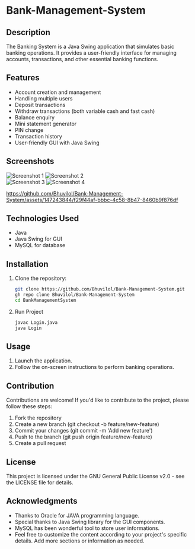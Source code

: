 # Bank-Management-System

## Description
The Banking System is a Java Swing application that simulates basic banking operations. It provides a user-friendly interface for managing accounts, transactions, and other essential banking functions.

## Features
- Account creation and management
- Handling multiple users
- Deposit transactions
- Withdraw transactions (both variable cash and fast cash)
- Balance enquiry
- Mini statement generator
- PIN change
- Transaction history
- User-friendly GUI with Java Swing

## Screenshots
![Screenshot 1](https://github.com/Bhuvilol/Bank-Management-System/assets/147243844/b18a5c8c-e0e0-4e64-9106-bc80a8684429)
![Screenshot 2](https://github.com/Bhuvilol/Bank-Management-System/assets/147243844/f5133ffd-7765-4b74-884e-d3e9809e1979)
<br>
![Screenshot 3](https://github.com/Bhuvilol/Bank-Management-System/assets/147243844/6ff1eb5d-0440-477c-8e0f-0f47627ff77c)
![Screenshot 4](https://github.com/Bhuvilol/Bank-Management-System/assets/147243844/4874a864-d381-44b1-a605-26ba77cf0123)



https://github.com/Bhuvilol/Bank-Management-System/assets/147243844/f29f44af-bbbc-4c58-8b47-8460b9f876df




## Technologies Used
- Java
- Java Swing for GUI
- MySQL for database

## Installation
1. Clone the repository:
   ```bash
   git clone https://github.com/Bhuvilol/Bank-Management-System.git
   gh repo clone Bhuvilol/Bank-Management-System
   cd BankManagementSystem

   ```
2. Run Project
   ```bash
   javac Login.java
   java Login
   ```
## Usage
1. Launch the application.
2. Follow the on-screen instructions to perform banking operations.

## Contribution
Contributions are welcome! If you'd like to contribute to the project, please follow these steps:

1. Fork the repository
2. Create a new branch (git checkout -b feature/new-feature)
3. Commit your changes (git commit -m 'Add new feature')
4. Push to the branch (git push origin feature/new-feature)
5. Create a pull request

## License
This project is licensed under the GNU General Public License v2.0 - see the LICENSE file for details.

## Acknowledgments
- Thanks to Oracle for JAVA programming language.
- Special thanks to Java Swing library for the GUI components.
- MySQL has been wonderful tool to store user informations.
- Feel free to customize the content according to your project's specific details. Add more sections or information as needed.
